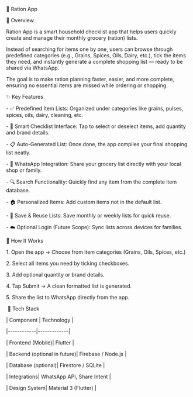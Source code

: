 🛒 Ration App



📱 Overview

Ration App is a smart household checklist app that helps users quickly create and manage their monthly grocery (ration) lists.  

Instead of searching for items one by one, users can browse through predefined categories (e.g., Grains, Spices, Oils, Dairy, etc.), tick the items they need, and instantly generate a complete shopping list — ready to be shared via WhatsApp.



The goal is to make ration planning faster, easier, and more complete, ensuring no essential items are missed while ordering or shopping.



✨ Key Features

\- ✅ Predefined Item Lists: Organized under categories like grains, pulses, spices, oils, dairy, cleaning, etc.  

\- 🧾 Smart Checklist Interface: Tap to select or deselect items, add quantity and brand details.  

\- 📋 Auto-Generated List: Once done, the app compiles your final shopping list neatly.  

\- 💬 WhatsApp Integration: Share your grocery list directly with your local shop or family.  

\- 🔍 Search Functionality: Quickly find any item from the complete item database.  

\- 🏠 Personalized Items: Add custom items not in the default list.  

\- 💾 Save \& Reuse Lists: Save monthly or weekly lists for quick reuse.  

\- ☁️ Optional Login (Future Scope): Sync lists across devices for families.







🧠 How It Works

1\. Open the app → Choose from item categories (Grains, Oils, Spices, etc.)

2\. Select all items you need by ticking checkboxes.

3\. Add optional quantity or brand details.

4\. Tap Submit → A clean formatted list is generated.

5\. Share the list to WhatsApp directly from the app.





&nbsp;🧩 Tech Stack

| Component | Technology |

|------------|-------------|

| Frontend (Mobile)| Flutter |

| Backend (optional in future)| Firebase / Node.js |

| Database (optional)| Firestore / SQLite |

| Integrations| WhatsApp API, Share Intent |

| Design System| Material 3 (Flutter) |





